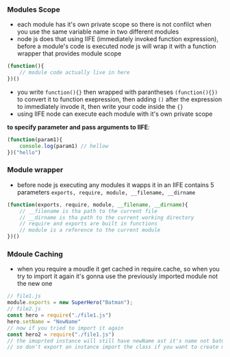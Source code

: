 ### Modules Scope
- each module has it's own private scope so there is not confilct when you use the same variable name in two different modules
- node js does that using IIFE (immediately invoked function expression), before a module's code is executed node js will wrap it with a function wrapper that provides module scope
```js
(function(){
    // module code actually live in here
})()
```
- you write `function(){}` then wrapped with parantheses `(function(){})` to convert it to function exepression, then adding `()` after the expression to immediately invode it, then write your code inside the `{}`
- using IIFE node can execute each module with it's own private scope

**to specify parameter and pass arguments to IIFE**:
```js
(function(param1){
    console.log(param1) // hellow
})("hello")
```

### Module wrapper
- before node js executing any modules it wapps it in an IIFE contains 5 parameters ``exports, require, module, __filename, __dirname``
```js
(function(exports, require, module, __filename, __dirname){
    // __filename is tha path to the current file
    // __dirname is tha path to the current working directory
    // require and exports are built in functions
    // module is a reference to the current module
})()
```

### Mdoule Caching
- when you require a moudle it get cached in require.cache, so when you try to import it again it's gonna use the previously imported module not the new one
```js
// file1.js
module.exports = new SuperHero("Batman");
// file2.js
const hero = require("./file1.js")
hero.setName = "NewName"
// now if you tried to import it again
const hero2 = require("./file1.js") 
// the imoprted instance will still have newName ast it's name not batman as the moudule is cached once it is imported
// so don't export an instance import the class if you want to create more instances
```